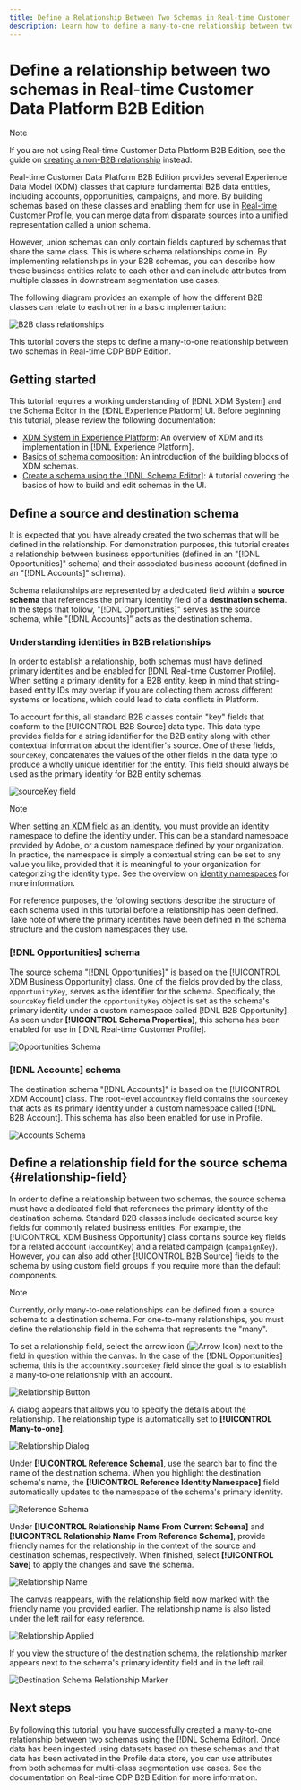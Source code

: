 ```yaml
---
title: Define a Relationship Between Two Schemas in Real-time Customer Data Platform B2B Edition
description: Learn how to define a many-to-one relationship between two schemas in Real-time Customer Data Platform B2B Edition.
---
```

# Define a relationship between two schemas in Real-time Customer Data Platform B2B Edition

>[!NOTE]
>
>If you are not using Real-time Customer Data Platform B2B Edition, see the guide on [creating a non-B2B relationship](./relationship-ui.md) instead.

Real-time Customer Data Platform B2B Edition provides several Experience Data Model (XDM) classes that capture fundamental B2B data entities, including accounts, opportunities, campaigns, and more. By building schemas based on these classes and enabling them for use in [Real-time Customer Profile](../../profile/home.md), you can merge data from disparate sources into a unified representation called a union schema.

However, union schemas can only contain fields captured by schemas that share the same class. This is where schema relationships come in. By implementing relationships in your B2B schemas, you can describe how these business entities relate to each other and can include attributes from multiple classes in downstream segmentation use cases.

The following diagram provides an example of how the different B2B classes can relate to each other in a basic implementation:

![B2B class relationships](../images/tutorials/relationship-b2b/classes.png)

This tutorial covers the steps to define a many-to-one relationship between two schemas in Real-time CDP BDP Edition.

## Getting started

This tutorial requires a working understanding of [!DNL XDM System] and the Schema Editor in the [!DNL Experience Platform] UI. Before beginning this tutorial, please review the following documentation:

* [XDM System in Experience Platform](../home.md): An overview of XDM and its implementation in [!DNL Experience Platform].
* [Basics of schema composition](../schema/composition.md): An introduction of the building blocks of XDM schemas.
* [Create a schema using the [!DNL Schema Editor]](create-schema-ui.md): A tutorial covering the basics of how to build and edit schemas in the UI.

## Define a source and destination schema

It is expected that you have already created the two schemas that will be defined in the relationship. For demonstration purposes, this tutorial creates a relationship between business opportunities (defined in an "[!DNL Opportunities]" schema) and their associated business account (defined in an "[!DNL Accounts]" schema).

Schema relationships are represented by a dedicated field within a **source schema** that references the primary identity field of a **destination schema**. In the steps that follow, "[!DNL Opportunities]" serves as the source schema, while "[!DNL Accounts]" acts as the destination schema.

### Understanding identities in B2B relationships

In order to establish a relationship, both schemas must have defined primary identities and be enabled for [!DNL Real-time Customer Profile]. When setting a primary identity for a B2B entity, keep in mind that string-based entity IDs may overlap if you are collecting them across different systems or locations, which could lead to data conflicts in Platform.

To account for this, all standard B2B classes contain "key" fields that conform to the [!UICONTROL B2B Source] data type. This data type provides fields for a string identifier for the B2B entity along with other contextual information about the identifier's source. One of these fields, `sourceKey`, concatenates the values of the other fields in the data type to produce a wholly unique identifier for the entity. This field should always be used as the primary identity for B2B entity schemas.

![sourceKey field](../images/tutorials/relationship-b2b/sourcekey.png)

>[!NOTE]
>
>When [setting an XDM field as an identity](../ui/fields/identity.md), you must provide an identity namespace to define the identity under. This can be a standard namespace provided by Adobe, or a custom namespace defined by your organization. In practice, the namespace is simply a contextual string can be set to any value you like, provided that it is meaningful to your organization for categorizing the identity type. See the overview on [identity namespaces](../../identity-service/namespaces.md) for more information.

For reference purposes, the following sections describe the structure of each schema used in this tutorial before a relationship has been defined. Take note of where the primary identities have been defined in the schema structure and the custom namespaces they use.

### [!DNL Opportunities] schema

The source schema "[!DNL Opportunities]" is based on the [!UICONTROL XDM Business Opportunity] class. One of the fields provided by the class, `opportunityKey`, serves as the identifier for the schema. Specifically, the `sourceKey` field under the `opportunityKey` object is set as the schema's primary identity under a custom namespace called [!DNL B2B Opportunity]. 
As seen under **[!UICONTROL Schema Properties]**, this schema has been enabled for use in [!DNL Real-time Customer Profile].

![Opportunities Schema](../images/tutorials/relationship-b2b/opportunities.png)

### [!DNL Accounts] schema

The destination schema "[!DNL Accounts]" is based on the [!UICONTROL XDM Account] class. The root-level `accountKey` field contains the `sourceKey` that acts as its primary identity under a custom namespace called [!DNL B2B Account]. This schema has also been enabled for use in Profile.

![Accounts Schema](../images/tutorials/relationship-b2b/accounts.png)

## Define a relationship field for the source schema {#relationship-field}

In order to define a relationship between two schemas, the source schema must have a dedicated field that references the primary identity of the destination schema. Standard B2B classes include dedicated source key fields for commonly related business entities. For example, the [!UICONTROL XDM Business Opportunity] class contains source key fields for a related account (`accountKey`) and a related campaign (`campaignKey`). However, you can also add other [!UICONTROL B2B Source] fields to the schema by using custom field groups if you require more than the default components.

>[!NOTE]
>
>Currently, only many-to-one relationships can be defined from a source schema to a destination schema. For one-to-many relationships, you must define the relationship field in the schema that represents the "many".

To set a relationship field, select the arrow icon (![Arrow Icon](../images/tutorials/relationship-b2b/arrow.png)) next to the field in question within the canvas. In the case of the [!DNL Opportunities] schema, this is the `accountKey.sourceKey` field since the goal is to establish a many-to-one relationship with an account.

![Relationship Button](../images/tutorials/relationship-b2b/relationship-button.png)

A dialog appears that allows you to specify the details about the relationship. The relationship type is automatically set to **[!UICONTROL Many-to-one]**.

![Relationship Dialog](../images/tutorials/relationship-b2b/relationship-dialog.png)

Under **[!UICONTROL Reference Schema]**, use the search bar to find the name of the destination schema. When you highlight the destination schema's name, the **[!UICONTROL Reference Identity Namespace]** field automatically updates to the namespace of the schema's primary identity.

![Reference Schema](../images/tutorials/relationship-b2b/reference-schema.png)

Under **[!UICONTROL Relationship Name From Current Schema]** and **[!UICONTROL Relationship Name From Reference Schema]**, provide friendly names for the relationship in the context of the source and destination schemas, respectively. When finished, select **[!UICONTROL Save]** to apply the changes and save the schema.

![Relationship Name](../images/tutorials/relationship-b2b/relationship-name.png)

The canvas reappears, with the relationship field now marked with the friendly name you provided earlier. The relationship name is also listed under the left rail for easy reference.

![Relationship Applied](../images/tutorials/relationship-b2b/relationship-applied.png)

If you view the structure of the destination schema, the relationship marker appears next to the schema's primary identity field and in the left rail.

![Destination Schema Relationship Marker](../images/tutorials/relationship-b2b/destination-relationship.png)

## Next steps

By following this tutorial, you have successfully created a many-to-one relationship between two schemas using the [!DNL Schema Editor]. Once data has been ingested using datasets based on these schemas and that data has been activated in the Profile data store, you can use attributes from both schemas for multi-class segmentation use cases. See the documentation on Real-time CDP B2B Edition for more information.
